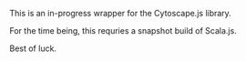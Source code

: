This is an in-progress wrapper for the Cytoscape.js library.

For the time being, this requries a snapshot build of Scala.js.

Best of luck.

